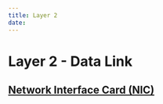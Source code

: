 ```yaml
---
title: Layer 2
date:
---
```


# Layer 2 - Data Link

## [Network Interface Card (NIC)](2020-10-09--14-30-49Z--nic.md)
